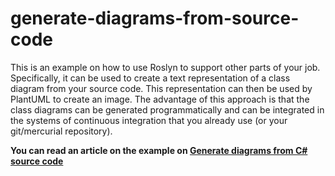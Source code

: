 # generate-diagrams-from-source-code

This is an example on how to use Roslyn to support other parts of your job. Specifically, it can be used to create a text representation of a class diagram from your source code. This representation can then be used by PlantUML to create an image. The advantage of this approach is that the class diagrams can be generated programmatically and can be integrated in the systems of continuous integration that you already use (or your git/mercurial repository).

**You can read an article on the example on [Generate diagrams from C# source code](http://tomassetti.me/generate-diagrams-csharp/)**
